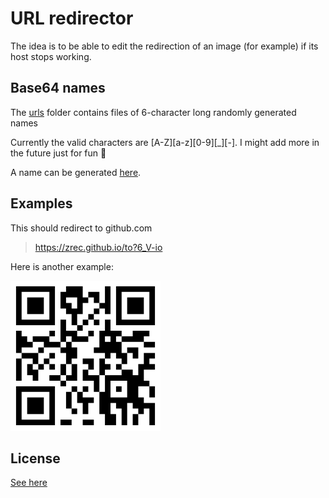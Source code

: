 # URL redirector

The idea is to be able to edit the redirection of an image (for example) if its host stops working.

## Base64 names
The [urls](urls) folder contains files of 6-character long randomly generated names

Currently the valid characters are [A-Z][a-z][0-9][_][-]. I might add more in the future just for fun 🎈

A name can be generated [here](https://zrec.github.io/to/rng.htm).

## Examples

This should redirect to github.com
> https://zrec.github.io/to?6_V-io

Here is another example:

![alt](example.svg)

## License

[See here](license.md)

